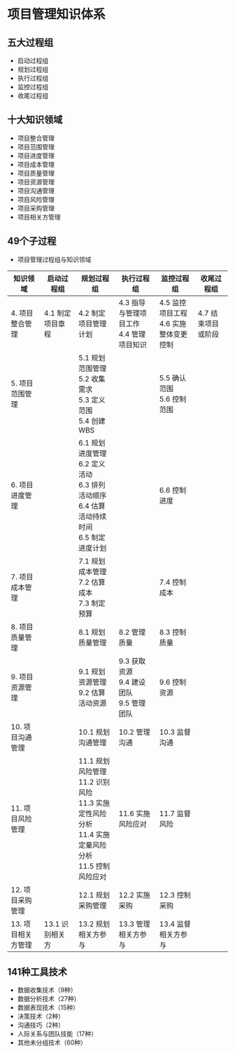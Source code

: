 # 项目管理知识体系


## 五大过程组

* 启动过程组
* 规划过程组
* 执行过程组
* 监控过程组
* 收尾过程组

## 十大知识领域

* 项目整合管理
* 项目范围管理
* 项目进度管理
* 项目成本管理
* 项目质量管理
* 项目资源管理
* 项目沟通管理
* 项目风险管理
* 项目采购管理
* 项目相关方管理

## 49个子过程

* 项目管理过程组与知识领域

| 知识领域 | 启动过程组 | 规划过程组 | 执行过程组 | 监控过程组 | 收尾过程组 |
|-|-|-|-|-|-|
| 4. 项目整合管理 | 4.1 制定项目章程 | 4.2 制定项目管理计划 | 4.3 指导与管理项目工作<br />4.4 管理项目知识 | 4.5 监控项目工程 <br />4.6 实施整体变更控制 | 4.7 结束项目或阶段 |
| 5. 项目范围管理 || 5.1 规划范围管理<br />5.2 收集需求<br />5.3 定义范围<br />5.4 创建 WBS || 5.5 确认范围 <br />5.6 控制范围 | |
| 6. 项目进度管理 || 6.1 规划进度管理<br />6.2 定义活动 <br />6.3 排列活动顺序<br />6.4 估算活动持续时间<br />6.5 制定进度计划 || 6.6 控制进度| |
| 7. 项目成本管理 || 7.1 规划成本管理<br />7.2 估算成本<br />7.3 制定预算 || 7.4 控制成本||
| 8. 项目质量管理 || 8.1 规划质量管理 | 8.2 管理质量 | 8.3 控制质量 ||
| 9. 项目资源管理 || 9.1 规划资源管理<br />9.2 估算活动资源 | 9.3 获取资源<br />9.4 建设团队<br />9.5 管理团队 | 9.6 控制资源||
| 10. 项目沟通管理 || 10.1 规划沟通管理 | 10.2 管理沟通 | 10.3 监督沟通 ||
| 11. 项目风险管理 || 11.1 规划风险管理<br />11.2 识别风险<br />11.3 实施定性风险分析<br />11.4 实施定量风险分析<br />11.5 控制风险应对 | 11.6 实施风险应对| 11.7 监督风险||
| 12. 项目采购管理 || 12.1 规划采购管理 | 12.2 实施采购 | 12.3 控制采购 ||
| 13. 项目相关方管理 | 13.1 识别相关方 | 13.2 规划相关方参与 | 13.3 管理相关方参与 | 13.4 监督相关方参与 |

## 141种工具技术

* 数据收集技术（9种）
* 数据分析技术（27种）
* 数据表现技术（15种）
* 决策技术（2种）
* 沟通技巧（2种）
* 人际关系与团队技能（17种）
* 其他未分组技术（60种）